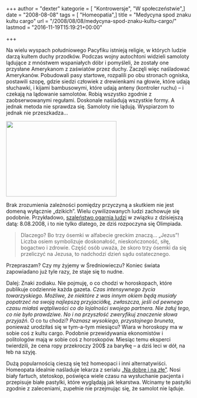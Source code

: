 +++
author = "dexter"
kategorie = [ "Kontrowersje", "W społeczeństwie",]
date = "2008-08-08"
tags = [ "Homeopatia",]
title = "Medycyna spod znaku kultu cargo"
url = "/2008/08/08/medycyna-spod-znaku-kultu-cargo/"
lastmod = "2016-11-19T15:19:21+00:00"

+++

Na wielu wyspach południowego Pacyfiku istnieją religie, w których ludzie darzą kultem duchy przodków. Podczas wojny autochtoni widzieli samoloty lądujące z mnóstwem wspaniałych dóbr i pomyśleli, że zostały one przysłane Amerykanom z zaświatów przez duchy. Zaczęli więc naśladować Amerykanów. Pobudowali pasy startowe, rozpalili po obu stronach ogniska, postawili szopę, gdzie siedzi człowiek z drewienkami na głowie, które udają słuchawki, i kijami bambusowymi, które udają anteny (kontroler ruchu) &#8211; i czekają na lądowanie samolotów. Robią wszystko zgodnie z zaobserwowanymi regułami. Doskonale naśladują wszystkie formy. A jednak metoda nie sprawdza się. Samoloty nie lądują. Wyspiarzom to jednak nie przeszkadza&#8230;

<!--more-->

<img class="aligncenter size-full wp-image-160" src="/wp-content/uploads/2008/08/cargo_cult.jpg" alt="" width="300" height="205" />

Brak zrozumienia zależności pomiędzy przyczyną a skutkiem nie jest domeną wyłącznie &#8222;dzikich&#8221;. Wielu cywilizowanych ludzi zachowuje się podobnie. Przykładowo, [szaleństwo ogarnia ludzi][1] w związku z dzisiejszą datą: 8.08.2008, i to nie tylko dlatego, że dziś rozpoczyna się Olimpiada.

> Dlaczego? Bo trzy ósemki w alfabecie greckim znaczą&#8230; &#8222;Jezus&#8221;! Liczba osiem symbolizuje doskonałość, nieskończoność, siłę, bogactwo i zdrowie. Część osób uważa, że skoro trzy ósemki da się przeliczyć na Jezusa, to nadchodzi dzień sądu ostatecznego.

Przepraszam? Czy my żyjemy w Średniowieczu? Koniec świata zapowiadano już tyle razy, że staje się to nudne.

Dalej: Znaki zodiaku. Nie pojmuję, o co chodzi w horoskopach, które publikuje codziennie każda gazeta. _Czas intensywnego życia towarzyskiego. Możliwe, że niektóre z was innym okiem będą musiały popatrzeć na swoją najlepszą przyjaciółkę, zwłaszcza, jeśli od pewnego czasu miałaś wątpliwości co do lojalności swojego partnera. Nie żałuj tego, co nie było prawdziwe. No i na przyszłość zweryfikuj znaczenie słowa przyjaźń_. O co tu chodzi? _Poznasz wysokiego, przystojnego bruneta_, ponieważ urodziłaś się w tym-a-tym miesiącu? Wiara w horoskopy ma w sobie coś z kultu cargo. Podobnie przewidywania ekonomistów i politologów mają w sobie coś z horoskopów. Miesiąc temu eksperci twierdzili, że cena ropy przekroczy 200$ za baryłkę &#8211; a dziś leci w dół, na łeb na szyję.

Dużą popularnością cieszą się też homeopaci i inni alternatywiści. Homeopata idealnie naśladuje lekarza z serialu [&#8222;Na dobre i na złe&#8221;][2]. Nosi biały fartuch, stetoskop, poświęca wiele czasu na wysłuchanie pacjenta i przepisuje białe pastylki, które wyglądają jak lekarstwa. Wcinamy te pastylki zgodnie z zaleceniami, zupełnie nie przejmując się, że samolot nie ląduje.

 [1]: http://www.dziennik.pl/zycienaluzie/article218377/Kolejny_koniec_swiata_juz_w_piatek.html
 [2]: http://www.nadobre.pl/galeria/fotos/zmijewski/zmijewski_artur_038.jpg "Artur Żmijewski"